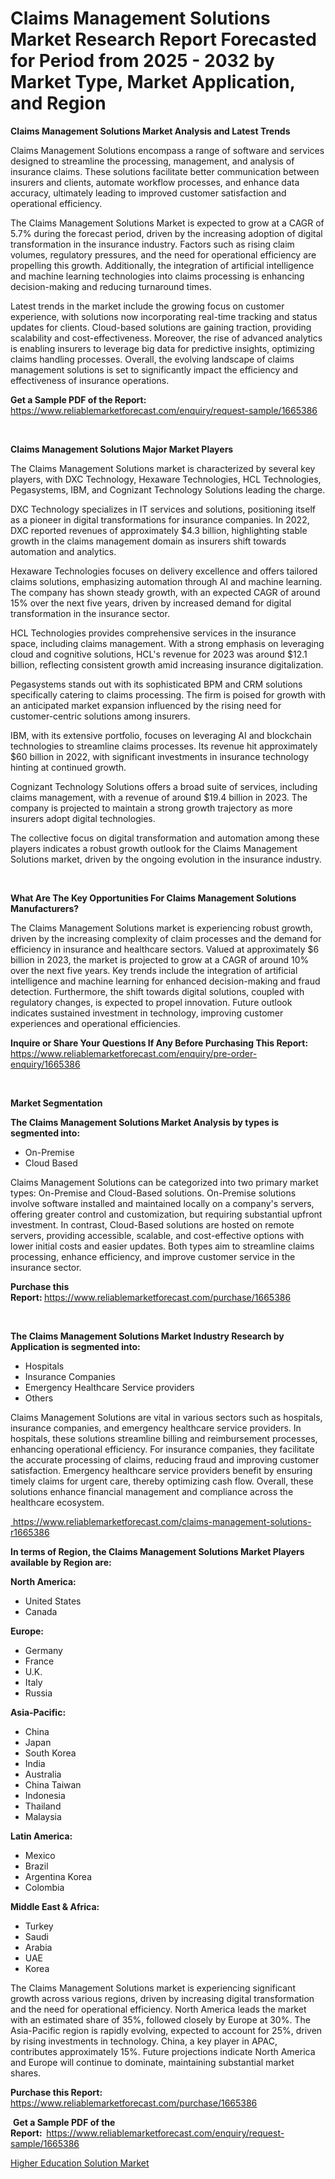 <p><h1>Claims Management Solutions Market Research Report Forecasted for Period from 2025 -  2032 by Market Type, Market Application, and Region</h1></p><p><strong>Claims Management Solutions Market Analysis and Latest Trends</strong></p>
<p><p>Claims Management Solutions encompass a range of software and services designed to streamline the processing, management, and analysis of insurance claims. These solutions facilitate better communication between insurers and clients, automate workflow processes, and enhance data accuracy, ultimately leading to improved customer satisfaction and operational efficiency.</p><p>The Claims Management Solutions Market is expected to grow at a CAGR of 5.7% during the forecast period, driven by the increasing adoption of digital transformation in the insurance industry. Factors such as rising claim volumes, regulatory pressures, and the need for operational efficiency are propelling this growth. Additionally, the integration of artificial intelligence and machine learning technologies into claims processing is enhancing decision-making and reducing turnaround times.</p><p>Latest trends in the market include the growing focus on customer experience, with solutions now incorporating real-time tracking and status updates for clients. Cloud-based solutions are gaining traction, providing scalability and cost-effectiveness. Moreover, the rise of advanced analytics is enabling insurers to leverage big data for predictive insights, optimizing claims handling processes. Overall, the evolving landscape of claims management solutions is set to significantly impact the efficiency and effectiveness of insurance operations.</p></p>
<p><strong>Get a Sample PDF of the Report:&nbsp;</strong> <a href="https://www.reliablemarketforecast.com/enquiry/request-sample/1665386?utm_campaign=2316&utm_medium=2&utm_source=Github&utm_content=ia&utm_term=09032025&utm_id=claims-management-solutions">https://www.reliablemarketforecast.com/enquiry/request-sample/1665386</a></p>
<p>&nbsp;</p>
<p><strong>Claims Management Solutions Major Market Players</strong></p>
<p><p>The Claims Management Solutions market is characterized by several key players, with DXC Technology, Hexaware Technologies, HCL Technologies, Pegasystems, IBM, and Cognizant Technology Solutions leading the charge. </p><p>DXC Technology specializes in IT services and solutions, positioning itself as a pioneer in digital transformations for insurance companies. In 2022, DXC reported revenues of approximately $4.3 billion, highlighting stable growth in the claims management domain as insurers shift towards automation and analytics.</p><p>Hexaware Technologies focuses on delivery excellence and offers tailored claims solutions, emphasizing automation through AI and machine learning. The company has shown steady growth, with an expected CAGR of around 15% over the next five years, driven by increased demand for digital transformation in the insurance sector.</p><p>HCL Technologies provides comprehensive services in the insurance space, including claims management. With a strong emphasis on leveraging cloud and cognitive solutions, HCL's revenue for 2023 was around $12.1 billion, reflecting consistent growth amid increasing insurance digitalization.</p><p>Pegasystems stands out with its sophisticated BPM and CRM solutions specifically catering to claims processing. The firm is poised for growth with an anticipated market expansion influenced by the rising need for customer-centric solutions among insurers.</p><p>IBM, with its extensive portfolio, focuses on leveraging AI and blockchain technologies to streamline claims processes. Its revenue hit approximately $60 billion in 2022, with significant investments in insurance technology hinting at continued growth.</p><p>Cognizant Technology Solutions offers a broad suite of services, including claims management, with a revenue of around $19.4 billion in 2023. The company is projected to maintain a strong growth trajectory as more insurers adopt digital technologies.</p><p>The collective focus on digital transformation and automation among these players indicates a robust growth outlook for the Claims Management Solutions market, driven by the ongoing evolution in the insurance industry.</p></p>
<p>&nbsp;</p>
<p><strong>What Are The Key Opportunities For Claims Management Solutions Manufacturers?</strong></p>
<p><p>The Claims Management Solutions market is experiencing robust growth, driven by the increasing complexity of claim processes and the demand for efficiency in insurance and healthcare sectors. Valued at approximately $6 billion in 2023, the market is projected to grow at a CAGR of around 10% over the next five years. Key trends include the integration of artificial intelligence and machine learning for enhanced decision-making and fraud detection. Furthermore, the shift towards digital solutions, coupled with regulatory changes, is expected to propel innovation. Future outlook indicates sustained investment in technology, improving customer experiences and operational efficiencies.</p></p>
<p><strong>Inquire or Share Your Questions If Any Before Purchasing This Report:</strong> <a href="https://www.reliablemarketforecast.com/enquiry/pre-order-enquiry/1665386?utm_campaign=2316&utm_medium=2&utm_source=Github&utm_content=ia&utm_term=09032025&utm_id=claims-management-solutions">https://www.reliablemarketforecast.com/enquiry/pre-order-enquiry/1665386</a></p>
<p>&nbsp;</p>
<p><strong>Market Segmentation</strong></p>
<p><strong>The Claims Management Solutions Market Analysis by types is segmented into:</strong></p>
<p><ul><li>On-Premise</li><li>Cloud Based</li></ul></p>
<p><p>Claims Management Solutions can be categorized into two primary market types: On-Premise and Cloud-Based solutions. On-Premise solutions involve software installed and maintained locally on a company's servers, offering greater control and customization, but requiring substantial upfront investment. In contrast, Cloud-Based solutions are hosted on remote servers, providing accessible, scalable, and cost-effective options with lower initial costs and easier updates. Both types aim to streamline claims processing, enhance efficiency, and improve customer service in the insurance sector.</p></p>
<p><strong>Purchase this Report:&nbsp;</strong><a href="https://www.reliablemarketforecast.com/purchase/1665386?utm_campaign=2316&utm_medium=2&utm_source=Github&utm_content=ia&utm_term=09032025&utm_id=claims-management-solutions">https://www.reliablemarketforecast.com/purchase/1665386</a></p>
<p>&nbsp;</p>
<p><strong>The Claims Management Solutions Market Industry Research by Application is segmented into:</strong></p>
<p><ul><li>Hospitals</li><li>Insurance Companies</li><li>Emergency Healthcare Service providers</li><li>Others</li></ul></p>
<p><p>Claims Management Solutions are vital in various sectors such as hospitals, insurance companies, and emergency healthcare service providers. In hospitals, these solutions streamline billing and reimbursement processes, enhancing operational efficiency. For insurance companies, they facilitate the accurate processing of claims, reducing fraud and improving customer satisfaction. Emergency healthcare service providers benefit by ensuring timely claims for urgent care, thereby optimizing cash flow. Overall, these solutions enhance financial management and compliance across the healthcare ecosystem.</p></p>
<p><a href="https://www.reliablemarketforecast.com/claims-management-solutions-r1665386?utm_campaign=2316&utm_medium=2&utm_source=Github&utm_content=ia&utm_term=09032025&utm_id=claims-management-solutions">&nbsp;https://www.reliablemarketforecast.com/claims-management-solutions-r1665386</a></p>
<p><strong>In terms of Region, the Claims Management Solutions Market Players available by Region are:</strong></p>
<p>
    <p> <strong> North America: </strong>
        <ul>
            <li>United States</li>
            <li>Canada</li>
        </ul>
        </p> 
    <p> <strong> Europe: </strong>
        <ul>
            <li>Germany</li>
            <li>France</li>
            <li>U.K.</li>
            <li>Italy</li>
            <li>Russia</li>
        </ul>
        </p> 
    <p> <strong> Asia-Pacific: </strong>
        <ul>
            <li>China</li>
            <li>Japan</li>
            <li>South Korea</li>
            <li>India</li>
            <li>Australia</li>
            <li>China Taiwan</li>
            <li>Indonesia</li>
            <li>Thailand</li>
            <li>Malaysia</li>
        </ul>
        </p> 
    <p> <strong> Latin America: </strong>
        <ul>
            <li>Mexico</li>
            <li>Brazil</li>
            <li>Argentina Korea</li>
            <li>Colombia</li>
        </ul>
        </p> 
    <p> <strong> Middle East & Africa: </strong>
        <ul>
            <li>Turkey</li>
            <li>Saudi</li>
            <li>Arabia</li>
            <li>UAE</li>
            <li>Korea</li>
        </ul>
    </p>
    </p>
<p><p>The Claims Management Solutions market is experiencing significant growth across various regions, driven by increasing digital transformation and the need for operational efficiency. North America leads the market with an estimated share of 35%, followed closely by Europe at 30%. The Asia-Pacific region is rapidly evolving, expected to account for 25%, driven by rising investments in technology. China, a key player in APAC, contributes approximately 15%. Future projections indicate North America and Europe will continue to dominate, maintaining substantial market shares.</p></p>
<p><strong>Purchase this Report: </strong><a href="https://www.reliablemarketforecast.com/purchase/1665386?utm_campaign=2316&utm_medium=2&utm_source=Github&utm_content=ia&utm_term=09032025&utm_id=claims-management-solutions">https://www.reliablemarketforecast.com/purchase/1665386</a></p>
<p>&nbsp;<strong>Get a Sample PDF of the Report:&nbsp;&nbsp;</strong><a href="https://www.reliablemarketforecast.com/enquiry/request-sample/1665386?utm_campaign=2316&utm_medium=2&utm_source=Github&utm_content=ia&utm_term=09032025&utm_id=claims-management-solutions">https://www.reliablemarketforecast.com/enquiry/request-sample/1665386</a></p>
<p><strong></strong></p>
<p><p><a href="https://github.com/sungbruington660/Market-Research-Report-List-1/blob/main/higher-education-solution-market.md?utm_campaign=2316&utm_medium=2&utm_source=Github&utm_content=ia&utm_term=09032025&utm_id=claims-management-solutions">Higher Education Solution Market</a></p></p>